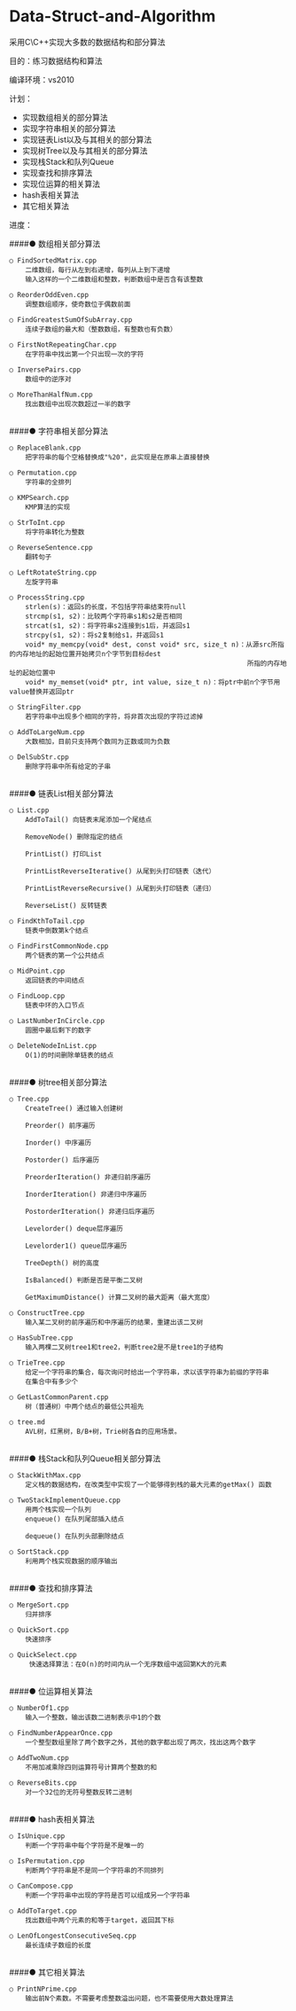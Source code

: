 # Data-Struct-and-Algorithm
采用C\C++实现大多数的数据结构和部分算法

目的：练习数据结构和算法

编译环境：vs2010


计划：
* 实现数组相关的部分算法
* 实现字符串相关的部分算法
* 实现链表List以及与其相关的部分算法
* 实现树Tree以及与其相关的部分算法
* 实现栈Stack和队列Queue
* 实现查找和排序算法
* 实现位运算的相关算法
* hash表相关算法
* 其它相关算法


进度：

####● 数组相关部分算法

    ○ FindSortedMatrix.cpp
        二维数组，每行从左到右递增，每列从上到下递增
        输入这样的一个二维数组和整数，判断数组中是否含有该整数
        
    ○ ReorderOddEven.cpp
        调整数组顺序，使奇数位于偶数前面
        
    ○ FindGreatestSumOfSubArray.cpp
        连续子数组的最大和（整数数组，有整数也有负数）
        
    ○ FirstNotRepeatingChar.cpp
        在字符串中找出第一个只出现一次的字符
        
    ○ InversePairs.cpp
        数组中的逆序对
     
    ○ MoreThanHalfNum.cpp
        找出数组中出现次数超过一半的数字

        
        
<br>
####● 字符串相关部分算法

    ○ ReplaceBlank.cpp
        把字符串的每个空格替换成"%20"，此实现是在原串上直接替换
        
    ○ Permutation.cpp
        字符串的全排列
        
    ○ KMPSearch.cpp
        KMP算法的实现
        
    ○ StrToInt.cpp
        将字符串转化为整数
        
    ○ ReverseSentence.cpp
        翻转句子
        
    ○ LeftRotateString.cpp
        左旋字符串
        
    ○ ProcessString.cpp
        strlen(s)：返回s的长度，不包括字符串结束符null
        strcmp(s1, s2)：比较两个字符串s1和s2是否相同
        strcat(s1, s2)：将字符串s2连接到s1后，并返回s1
        strcpy(s1, s2)：将s2复制给s1，并返回s1
        void* my_memcpy(void* dest, const void* src, size_t n)：从源src所指的内存地址的起始位置开始拷贝n个字节到目标dest
                                                                所指的内存地址的起始位置中
        void* my_memset(void* ptr, int value, size_t n)：将ptr中前n个字节用value替换并返回ptr
        
    ○ StringFilter.cpp
        若字符串中出现多个相同的字符，将非首次出现的字符过滤掉
        
    ○ AddToLargeNum.cpp
        大数相加，目前只支持两个数同为正数或同为负数
        
    ○ DelSubStr.cpp
        删除字符串中所有给定的子串
    
    
<br>   
####● 链表List相关部分算法

    ○ List.cpp
        AddToTail() 向链表末尾添加一个尾结点
        
        RemoveNode() 删除指定的结点
        
        PrintList() 打印List
        
        PrintListReverseIterative() 从尾到头打印链表（迭代）
        
        PrintListReverseRecursive() 从尾到头打印链表（递归）
        
        ReverseList() 反转链表
        
    ○ FindKthToTail.cpp
        链表中倒数第k个结点
        
    ○ FindFirstCommonNode.cpp
        两个链表的第一个公共结点
        
    ○ MidPoint.cpp
        返回链表的中间结点
        
    ○ FindLoop.cpp
        链表中环的入口节点
        
    ○ LastNumberInCircle.cpp
        圆圈中最后剩下的数字
        
    ○ DeleteNodeInList.cpp
        O(1)的时间删除单链表的结点
        
<br>
####● 树tree相关部分算法

    ○ Tree.cpp
        CreateTree() 通过输入创建树
        
        Preorder() 前序遍历
        
        Inorder() 中序遍历
        
        Postorder() 后序遍历
        
        PreorderIteration() 非递归前序遍历
        
        InorderIteration() 非递归中序遍历
        
        PostorderIteration() 非递归后序遍历
        
        Levelorder() deque层序遍历
        
        Levelorder1() queue层序遍历
        
        TreeDepth() 树的高度
        
        IsBalanced() 判断是否是平衡二叉树
        
        GetMaximumDistance() 计算二叉树的最大距离（最大宽度）
        
    ○ ConstructTree.cpp
        输入某二叉树的前序遍历和中序遍历的结果，重建出该二叉树
     
    ○ HasSubTree.cpp
        输入两棵二叉树tree1和tree2，判断tree2是不是tree1的子结构
        
    ○ TrieTree.cpp
        给定一个字符串的集合，每次询问时给出一个字符串，求以该字符串为前缀的字符串
        在集合中有多少个
        
    ○ GetLastCommonParent.cpp
        树（普通树）中两个结点的最低公共祖先
        
    ○ tree.md
        AVL树，红黑树，B/B+树，Trie树各自的应用场景。
    
<br>       
####● 栈Stack和队列Queue相关部分算法

    ○ StackWithMax.cpp
        定义栈的数据结构，在改类型中实现了一个能够得到栈的最大元素的getMax() 函数
        
    ○ TwoStackImplementQueue.cpp
        用两个栈实现一个队列
        enqueue() 在队列尾部插入结点
        
        dequeue() 在队列头部删除结点
        
    ○ SortStack.cpp
        利用两个栈实现数据的顺序输出
        

<br>
####● 查找和排序算法

    ○ MergeSort.cpp
        归并排序
        
    ○ QuickSort.cpp
        快速排序
        
    ○ QuickSelect.cpp
         快速选择算法：在O(n)的时间内从一个无序数组中返回第K大的元素
       
         
<br>  
####● 位运算相关算法

    ○ NumberOf1.cpp
        输入一个整数，输出该数二进制表示中1的个数
        
    ○ FindNumberAppearOnce.cpp
        一个整型数组里除了两个数字之外，其他的数字都出现了两次，找出这两个数字
        
    ○ AddTwoNum.cpp
        不用加减乘除四则运算符号计算两个整数的和
        
    ○ ReverseBits.cpp
        对一个32位的无符号整数反转二进制


<br>
####● hash表相关算法

    ○ IsUnique.cpp
        判断一个字符串中每个字符是不是唯一的
        
    ○ IsPermutation.cpp
        判断两个字符串是不是同一个字符串的不同排列
        
    ○ CanCompose.cpp
        判断一个字符串中出现的字符是否可以组成另一个字符串
        
    ○ AddToTarget.cpp
        找出数组中两个元素的和等于target，返回其下标
        
    ○ LenOfLongestConsecutiveSeq.cpp
        最长连续子数组的长度
        
<br>
####● 其它相关算法

    ○ PrintNPrime.cpp
        输出前N个素数。不需要考虑整数溢出问题，也不需要使用大数处理算法
